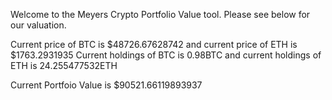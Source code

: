 Welcome to the Meyers Crypto Portfolio Value tool. 
Please see below for our valuation.


Current price of BTC is $48726.67628742 and current price of ETH is $1763.2931935
Current holdings of BTC is 0.98BTC and current holdings of ETH is 24.255477532ETH 

Current Portfoio Value is $90521.66119893937
